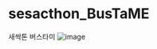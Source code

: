 # sesacthon_BusTaME

새싹톤 버스타미
![image](https://github.com/m6z1/sesacthon_BusTaME/assets/114990782/d68600d7-25c1-411d-9c68-3d7c938112ff)
